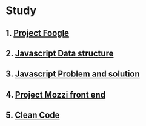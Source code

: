 # Study

## 1. [Project Foogle](https://github.com/KangJiJi/Study/tree/master/javascriptProjectFoogle)
## 2. [Javascript Data structure](https://github.com/KangJiJi/Study/tree/master/javascriptDataStructure)
## 3. [Javascript Problem and solution](https://github.com/KangJiJi/Study/tree/master/javascriptProblemAndSolution)
## 4. [Project Mozzi front end](https://github.com/KangJiJi/Study/tree/master/javascriptProjectMozziFront)
## 5. [Clean Code](https://github.com/KangJiJi/Study/tree/master/Clean%20Code)

